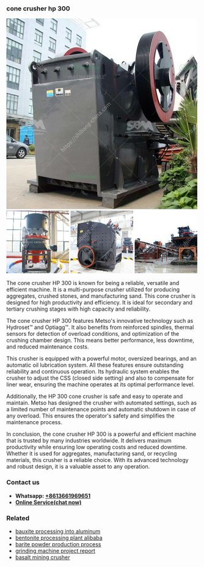 <h3>cone crusher hp 300</h3><img src='1704791402.jpg' alt=''><p>The cone crusher HP 300 is known for being a reliable, versatile and efficient machine. It is a multi-purpose crusher utilized for producing aggregates, crushed stones, and manufacturing sand. This cone crusher is designed for high productivity and efficiency. It is ideal for secondary and tertiary crushing stages with high capacity and reliability.</p><p>The cone crusher HP 300 features Metso's innovative technology such as Hydroset™ and Optiagg™. It also benefits from reinforced spindles, thermal sensors for detection of overload conditions, and optimization of the crushing chamber design. This means better performance, less downtime, and reduced maintenance costs.</p><p>This crusher is equipped with a powerful motor, oversized bearings, and an automatic oil lubrication system. All these features ensure outstanding reliability and continuous operation. Its hydraulic system enables the crusher to adjust the CSS (closed side setting) and also to compensate for liner wear, ensuring the machine operates at its optimal performance level.</p><p>Additionally, the HP 300 cone crusher is safe and easy to operate and maintain. Metso has designed the crusher with automated settings, such as a limited number of maintenance points and automatic shutdown in case of any overload. This ensures the operator's safety and simplifies the maintenance process.</p><p>In conclusion, the cone crusher HP 300 is a powerful and efficient machine that is trusted by many industries worldwide. It delivers maximum productivity while ensuring low operating costs and reduced downtime. Whether it is used for aggregates, manufacturing sand, or recycling materials, this crusher is a reliable choice. With its advanced technology and robust design, it is a valuable asset to any operation.</p><h3>Contact us</h3><ul><li><strong>Whatsapp:&nbsp;<a href="https://wa.me/8613661969651">+8613661969651</a></strong></li><li><a href="https://swt.shibang-china.com/?git&amp;zhl&amp;cone crusher hp 300"><strong>Online Service(chat now)</strong></a></li></ul><h3>Related</h3><ul><li><a href='bauxite processing into aluminum.md'>bauxite processing into aluminum</a></li><li><a href='bentonite processing plant alibaba.md'>bentonite processing plant alibaba</a></li><li><a href='barite powder production process.md'>barite powder production process</a></li><li><a href='grinding machine project report.md'>grinding machine project report</a></li><li><a href='basalt mining crusher.md'>basalt mining crusher</a></li></ul>